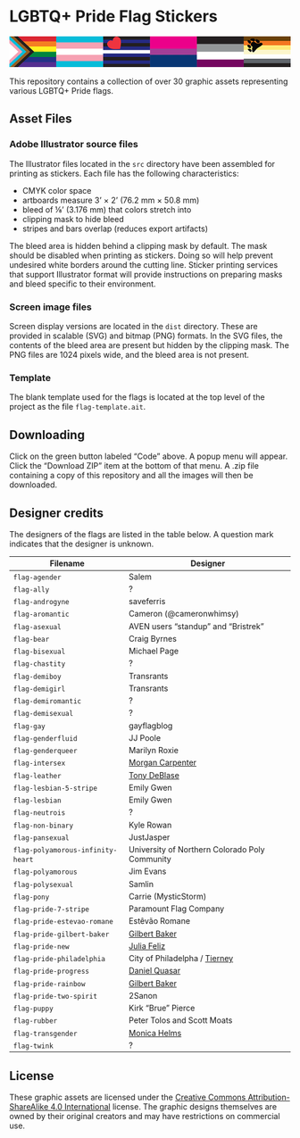 # LGBTQ+ Pride Flag Stickers

![banner image with several pride flags](./static/header-image.png "Pride flag banner")

This repository contains a collection of over 30 graphic assets representing various LGBTQ+ Pride flags.

## Asset Files

### Adobe Illustrator source files

The Illustrator files located in the `src` directory have been assembled for printing as stickers. Each file has the following characteristics:

- CMYK color space
- artboards measure 3&rsquo; &times; 2&rsquo; (76.2 mm &times; 50.8 mm)
- bleed of &frac18;&rsquo; (3.176 mm) that colors stretch into
- clipping mask to hide bleed
- stripes and bars overlap (reduces export artifacts)

The bleed area is hidden behind a clipping mask by default. The mask should be disabled when printing as stickers. Doing so will help prevent undesired white borders around the cutting line. Sticker printing services that support Illustrator format will provide instructions on preparing masks and bleed specific to their environment.

### Screen image files

Screen display versions are located in the `dist` directory. These are provided in scalable (SVG) and bitmap (PNG) formats. In the SVG files, the contents of the bleed area are present but hidden by the clipping mask. The PNG files are 1024 pixels wide, and the bleed area is not present.

### Template

The blank template used for the flags is located at the top level of the project as the file `flag-template.ait`.

## Downloading

Click on the green button labeled &ldquo;Code&rdquo; above. A popup menu will appear. Click the &ldquo;Download ZIP&rdquo; item at the bottom of that menu. A .zip file containing a copy of this repository and all the images will then be downloaded.

## Designer credits

The designers of the flags are listed in the table below. A question mark indicates that the designer is unknown.

| Filename                          | Designer                                                    |
| --------------------------------- | ----------------------------------------------------------- |
| `flag-agender`                    | Salem                                                       |
| `flag-ally`                       | ?                                                           |
| `flag-androgyne`                  | saveferris                                                  |
| `flag-aromantic`                  | Cameron (@cameronwhimsy)                                    |
| `flag-asexual`                    | AVEN users &ldquo;standup&rdquo; and &ldquo;Bristrek&rdquo; |
| `flag-bear`                       | Craig Byrnes                                                |
| `flag-bisexual`                   | Michael Page                                                |
| `flag-chastity`                   | ?                                                           |
| `flag-demiboy`                    | Transrants                                                  |
| `flag-demigirl`                   | Transrants                                                  |
| `flag-demiromantic`               | ?                                                           |
| `flag-demisexual`                 | ?                                                           |
| `flag-gay`                        | gayflagblog                                                 |
| `flag-genderfluid`                | JJ Poole                                                    |
| `flag-genderqueer`                | Marilyn Roxie                                               |
| `flag-intersex`                   | [Morgan Carpenter](https://morgancarpenter.com/)            |
| `flag-leather`                    | [Tony DeBlase](https://en.wikipedia.org/wiki/Tony_DeBlase)  |
| `flag-lesbian-5-stripe`           | Emily Gwen                                                  |
| `flag-lesbian`                    | Emily Gwen                                                  |
| `flag-neutrois`                   | ?                                                           |
| `flag-non-binary`                 | Kyle Rowan                                                  |
| `flag-pansexual`                  | JustJasper                                                  |
| `flag-polyamorous-infinity-heart` | University of Northern Colorado Poly Community              |
| `flag-polyamorous`                | Jim Evans                                                   |
| `flag-polysexual`                 | Samlin                                                      |
| `flag-pony`                       | Carrie (MysticStorm)                                        |
| `flag-pride-7-stripe`             | Paramount Flag Company                                      |
| `flag-pride-estevao-romane`       | Est&ecirc;v&atilde;o Romane                                 |
| `flag-pride-gilbert-baker`        | [Gilbert Baker](https://gilbertbaker.com/)                  |
| `flag-pride-new`                  | [Julia Feliz](https://www.newprideflag.com/)                |
| `flag-pride-philadelphia`         | City of Philadelpha / [Tierney](https://hellotierney.com/)  |
| `flag-pride-progress`             | [Daniel Quasar](https://danielquasar.com/)                  |
| `flag-pride-rainbow`              | [Gilbert Baker](https://gilbertbaker.com/)                  |
| `flag-pride-two-spirit`           | 2Sanon                                                      |
| `flag-puppy`                      | Kirk &ldquo;Brue&rdquo; Pierce                              |
| `flag-rubber`                     | Peter Tolos and Scott Moats                                 |
| `flag-transgender`                | [Monica Helms](https://en.wikipedia.org/wiki/Monica_Helms)  |
| `flag-twink`                      | ?                                                           |

## License

These graphic assets are licensed under the
[Creative Commons Attribution-ShareAlike 4.0 International](./LICENSE "license text")
license. The graphic designs themselves are owned by their original creators
and may have restrictions on commercial use.
